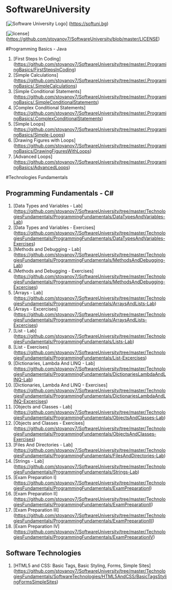 # SoftwareUniversity

[![Software University Logo](http://innovationstarterbox.bg/wp-content/uploads/2016/05/Softuni_logo_trasparent.png)] (https://softuni.bg)

[![license](https://img.shields.io/github/license/mashape/apistatus.svg?maxAge=2592000)] (https://github.com/stoyanov7/SoftwareUniversity/blob/master/LICENSE)

#Programming Basics - Java
1. [First Steps In Coding] (https://github.com/stoyanov7/SoftwareUniversity/tree/master/.ProgramingBasics/FirstStepsInCoding)
2. [Simple Calculations] (https://github.com/stoyanov7/SoftwareUniversity/tree/master/.ProgramingBasics/.SimpleCalculations)
3. [Simple Conditional Statements] (https://github.com/stoyanov7/SoftwareUniversity/tree/master/.ProgramingBasics/.SimpleConditionalStatements)
4. [Complex Conditional Statements] (https://github.com/stoyanov7/SoftwareUniversity/tree/master/.ProgramingBasics/.ComplexConditionalStatements)
5. [Simple Loops] (https://github.com/stoyanov7/SoftwareUniversity/tree/master/.ProgramingBasics/Simple-Loops)
6. [Drawing Figures with Loops] (https://github.com/stoyanov7/SoftwareUniversity/tree/master/.ProgramingBasics/DrawingFiguresWithLoops)
7. [Advanced Loops] (https://github.com/stoyanov7/SoftwareUniversity/tree/master/.ProgramingBasics/AdvancedLoops)

#Technologies Fundamentals
## Programming Fundamentals - C# 
1. [Data Types and Variables - Lab] (https://github.com/stoyanov7/SoftwareUniversity/tree/master/TechnologiesFundamentals/ProgrammingFundamentals/DataTypesAndVariables-Lab)
2. [Data Types and Variables - Exercises] (https://github.com/stoyanov7/SoftwareUniversity/tree/master/TechnologiesFundamentals/ProgrammingFundamentals/DataTypesAndVariables-Exercises)
3. [Methods and Debugging - Lab] (https://github.com/stoyanov7/SoftwareUniversity/tree/master/TechnologiesFundamentals/ProgrammingFundamentals/MethodsAndDebugging-Lab)
4. [Methods and Debugging - Exercises] (https://github.com/stoyanov7/SoftwareUniversity/tree/master/TechnologiesFundamentals/ProgrammingFundamentals/MethodsAndDebugging-Excercises)
5. [Arrays - Lab] (https://github.com/stoyanov7/SoftwareUniversity/tree/master/TechnologiesFundamentals/ProgrammingFundamentals/ArraysAndLists-Lab)
6. [Arrays - Excercises] (https://github.com/stoyanov7/SoftwareUniversity/tree/master/TechnologiesFundamentals/ProgrammingFundamentals/ArraysAndLists-Excercises)
7. [List - Lab] (https://github.com/stoyanov7/SoftwareUniversity/tree/master/TechnologiesFundamentals/ProgrammingFundamentals/Lists-Lab)
8. [List - Exercises] (https://github.com/stoyanov7/SoftwareUniversity/tree/master/TechnologiesFundamentals/ProgrammingFundamentals/List-Excercises)
9. [Dictionaries, Lambda And LINQ - Lab] (https://github.com/stoyanov7/SoftwareUniversity/tree/master/TechnologiesFundamentals/ProgrammingFundamentals/DictionariesLambdaAndLINQ-Lab)
10. [Dictionaries, Lambda And LINQ - Exercises] (https://github.com/stoyanov7/SoftwareUniversity/tree/master/TechnologiesFundamentals/ProgrammingFundamentals/DictionariesLambdaAndLINQ-Excercises)
11. [Objects and Classes - Lab] (https://github.com/stoyanov7/SoftwareUniversity/tree/master/TechnologiesFundamentals/ProgrammingFundamentals/ObjectsAndClasses-Lab)
12. [Objects and Classes - Exercises] (https://github.com/stoyanov7/SoftwareUniversity/tree/master/TechnologiesFundamentals/ProgrammingFundamentals/ObjectsAndClasses-Exercises)
13. [Files And Directories - Lab] (https://github.com/stoyanov7/SoftwareUniversity/tree/master/TechnologiesFundamentals/ProgrammingFundamentals/FilesAndDirectories-Lab)
14. [Strings - Lab] (https://github.com/stoyanov7/SoftwareUniversity/tree/master/TechnologiesFundamentals/ProgrammingFundamentals/Strings-Lab)
15. [Exam Preparation I] (https://github.com/stoyanov7/SoftwareUniversity/tree/master/TechnologiesFundamentals/ProgrammingFundamentals/ExamPreparationI)
16. [Exam Preparation II] (https://github.com/stoyanov7/SoftwareUniversity/tree/master/TechnologiesFundamentals/ProgrammingFundamentals/ExamPreparationII)
17. [Exam Preparation III] (https://github.com/stoyanov7/SoftwareUniversity/tree/master/TechnologiesFundamentals/ProgrammingFundamentals/ExamPreparationIII)
18. [Exam Preparation IV] (https://github.com/stoyanov7/SoftwareUniversity/tree/master/TechnologiesFundamentals/ProgrammingFundamentals/ExamPreparationIV)

## Software Technologies
1. [HTML5 and CSS: Basic Tags, Basic Styling, Forms, Simple Sites] (https://github.com/stoyanov7/SoftwareUniversity/tree/master/TechnologiesFundamentals/SoftwareTechnologies/HTML5AndCSS/BasicTagsStylingFormsSimpleSites)
